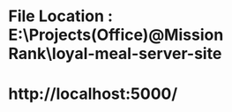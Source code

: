 
# File Location : E:\Projects(Office)\@Mission Rank\loyal-meal-server-site
# http://localhost:5000/
# 
# 
# 
# 
# 



